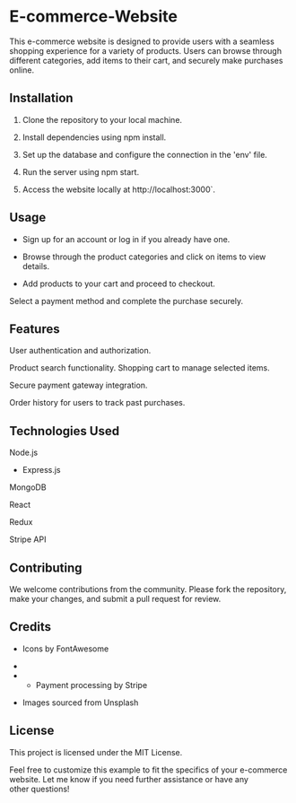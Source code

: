 # E-commerce-Website
This e-commerce website is designed to provide users with a seamless shopping experience for a variety of products. Users can browse through different categories, add items to their cart, and securely make purchases online.

## Installation

1. Clone the repository to your local machine.

2. Install dependencies using npm install.

3. Set up the database and configure the connection in the 'env' file.

4. Run the server using npm start.

5. Access the website locally at http://localhost:3000`.

## Usage

- Sign up for an account or log in if you already have one.

- Browse through the product categories and click on items to view details.

- Add products to your cart and proceed to checkout.

 Select a payment method and complete the purchase securely.

## Features

User authentication and authorization.

Product search functionality.
Shopping cart to manage selected items.

Secure payment gateway integration.

Order history for users to track past purchases.

## Technologies Used

Node.js

- Express.js

MongoDB

React

Redux

Stripe API

## Contributing

We welcome contributions from the community. Please fork the repository, make your changes, and submit a pull request for review.

## Credits

- Icons by FontAwesome
- 
- - Payment processing by Stripe

- Images sourced from Unsplash

## License

This project is licensed under the MIT License.

Feel free to customize this example to fit the specifics of your e-commerce website. Let me know if you need further assistance or have any other questions!

